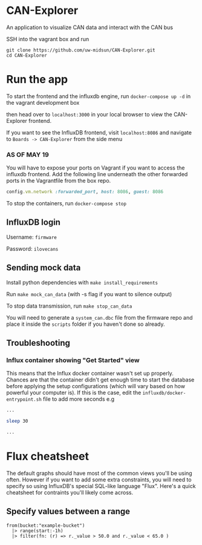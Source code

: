 # CAN-Explorer
An application to visualize CAN data and interact with the CAN bus

SSH into the vagrant box and run
```
git clone https://github.com/uw-midsun/CAN-Explorer.git
cd CAN-Explorer
```

# Run the app
To start the frontend and the influxdb engine, run 
`docker-compose up -d` in the vagrant development box

then head over to `localhost:3000` in your local browser to view the CAN-Explorer frontend.

If you want to see the InfluxDB frontend, visit `localhost:8086` and navigate to `Boards -> CAN-Explorer` from the side menu

### AS OF MAY 19
You will have to expose your ports on Vagrant if you want to access the influxdb frontend. Add the following line underneath the other forwarded ports in the Vagrantfile from the box repo.

```ruby
config.vm.network :forwarded_port, host: 8086, guest: 8086
```

To stop the containers, run `docker-compose stop`

## InfluxDB login
Username: `firmware`

Password: `ilovecans`

## Sending mock data
Install python dependencies with `make install_requirements`

Run `make mock_can_data` (with -s flag if you want to silence output)

To stop data transmission, run `make stop_can_data`

You will need to generate a `system_can.dbc` file from the firmware repo and place it inside the `scripts` folder if you haven't done so already. 

## Troubleshooting

### Influx container showing "Get Started" view
This means that the Influx docker container wasn't set up properly. Chances are that the container didn't get enough time to start the database before applying the setup configurations (which will vary based on how powerful your computer is). If this is the case, edit the `influxdb/docker-entrypoint.sh` file to add more seconds e.g 

```bash
...

sleep 30

...
```

# Flux cheatsheet
The default graphs should have most of the common views you'll be using often. However if you want to add some extra constraints, you will need to specify so using InfluxDB's special SQL-like language "Flux". Here's a quick cheatsheet for contraints you'll likely come across.

## Specify values between a range 
```
from(bucket:"example-bucket")
  |> range(start:-1h)
  |> filter(fn: (r) => r._value > 50.0 and r._value < 65.0 )
```

